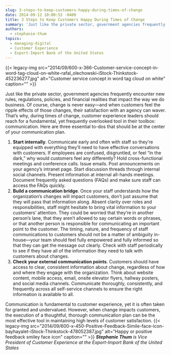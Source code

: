 ```yaml
---
slug: 3-steps-to-keep-customers-happy-during-times-of-change
date: 2014-09-12 10:00:53 -0400
title: 3 Steps to Keep Customers Happy During Times of Change
summary: 'Just like the private sector, government agencies frequently encounter new rules, regulations, policies, and financial realities that impact the way we do business. Of course, change is never easy&mdash;and when customers feel the ripple effects of those changes, their satisfaction with an agency can waver. That’s why, during times of change, customer experience leaders should'
authors:
  - stephanie-thum
topics:
  - managing-digital
  - Customer Experience
  - Export-Import Bank of the United States
---
```


{{< legacy-img src="2014/09/600-x-366-Customer-service-concept-in-word-tag-cloud-on-white-rafal_olechowski-iStock-Thinkstock-452236277.jpg" alt="Customer service concept in word tag cloud on white" caption="" >}} 

Just like the private sector, government agencies frequently encounter new rules, regulations, policies, and financial realities that impact the way we do business. Of course, change is never easy—and when customers feel the ripple effects of those changes, their satisfaction with an agency can waver. That’s why, during times of change, customer experience leaders should reach for a fundamental, yet frequently overlooked tool in their toolbox: communication. Here are three essential to-dos that should be at the center of your communication plan.

  1. **Start internally**. Communicate early and often with staff so they’re equipped with everything they’ll need to have effective conversations with customers. If employees are confused, disgruntled, or feel &#8220;in the dark,&#8221; why would customers feel any differently? Hold cross-functional meetings and conference calls. Issue emails. Post announcements on your agency&#8217;s intranet page. Start discussion threads through internal social channels. Present information at internal all-hands meetings. Document frequently asked questions (FAQs) and make sure staff can access the FAQs quickly.
  2. **Build a communication bridge**. Once your staff understands how the organization&#8217;s changes will impact customers, don&#8217;t just assume that they will pass that information along. Absent clarity over roles and responsibilities, staff might hesitate to bring vital information to your customers’ attention. They could be worried that they&#8217;re in another person&#8217;s lane, that they aren&#8217;t allowed to say certain words or phrases, or that another person is responsible for communicating an important point to the customer. The timing, nature, and frequency of staff communications to customers should not be a matter of ambiguity in-house—your team should feel fully empowered and fully informed so that they can get the message out clearly. Check with staff periodically to see if they have all of the information they need to talk with customers about changes.
  3. **Check your external communication points**. Customers should have access to clear, consistent information about change, regardless of how and where they engage with the organization. Think about website content, mobile access, email, onsite elevator flyers, hallway posters, and social media channels. Communicate thoroughly, consistently, and frequently across all self-service channels to ensure the right information is available to all.

Communication is fundamental to customer experience, yet it is often taken for granted and undervalued. However, when change impacts customers, the execution of a thoughtful, thorough communication plan can be the most effective tool in maintaining high levels of customer satisfaction. {{< legacy-img src="2014/09/600-x-450-Positive-Feedback-Simile-face-icon-bayhayalet-iStock-Thinkstock-478052387.jpg" alt="Happy or positive feedback smiley face icon" caption="" >}} _**Stephanie Thum** is Vice President of Customer Experience at the Export-Import Bank of the United States_